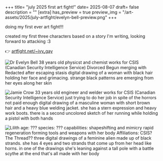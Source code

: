+++
title= "july 2025 first art fight!"
date= 2025-08-07
draft= false
description = ""
[extra]
has_preview = true
preview_img = "/art-assets/2025/july-artfight/evelyn-bell-preview.png"
+++

doing my first ever art fight!!! 

created my first three characters based on a story I'm writing, looking forward to attacking :3

👉 [artfight.net/~ivy_gay](https://artfight.net/~ivy_gay)

![Dr Evelyn Bell
38 years old 
physicst and chemist
works for CSIS (Canadian Security Intelligence Service)
Divorced
Begun merging with Redacted after escaping stasis 
digital drawing of a woman with black hair holding her face and grimacing. strange black patterns are emerging from her eyes along her skin](/art-assets/2025/july-artfight/evelyn-bell.png)

![Jamie Crow 
33 years old 
engineer and welder 
works for CSIS (Canadian Security Intelligence Service)
just trying to do her job in spite of the horrors 
not paid enough
digital drawing of a masculine woman with short brown hair and a heavy blue welding jacket. she has a stern expression and heavy work boots. there is a second uncolored sketch of her running while holding a pistol with both hands](/art-assets/2025/july-artfight/jamie-crow.png)

![Lilith 
age: ???
species: ???
capabilities:
shapeshifting and mimicry 
rapid regeneration 
forming tools and weapons with her body 
Affiliations:
CSIS?
The Thread??
three digital drawings of a feminine alien made up of black strands. she has 4 eyes and two strands that come up from her head like horns. in one of the drawings she's leaning against a tall pole with a battle scythe at the end that's all made with her body](/art-assets/2025/july-artfight/lilith.png)